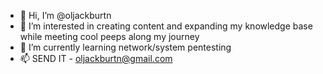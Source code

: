 - 👋 Hi, I’m @oljackburtn
- 👀 I’m interested in creating content and expanding my knowledge base while meeting cool peeps along my journey
- 🌱 I’m currently learning network/system pentesting
- 📫 SEND IT - oljackburtn@gmail.com

<!---
oljackburtn/oljackburtn is a ✨ special ✨ repository because its `README.md` (this file) appears on your GitHub profile.
You can click the Preview link to take a look at your changes.
--->
